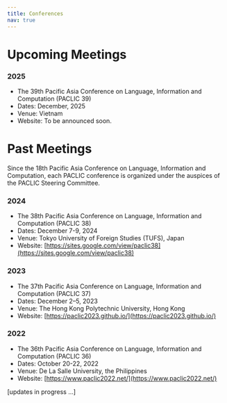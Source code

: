 ```yaml
---
title: Conferences
nav: true
---
```

# Upcoming Meetings

### 2025
 - The 39th Pacific Asia Conference on Language, Information and Computation (PACLIC 39)
 - Dates: December, 2025
 - Venue: Vietnam
 - Website: To be announced soon.
   
# Past Meetings

Since the 18th Pacific Asia Conference on Language, Information and Computation, each PACLIC conference is organized under the auspices of the PACLIC Steering Committee.

### 2024
 - The 38th Pacific Asia Conference on Language, Information and Computation (PACLIC 38)
 - Dates: December 7-9, 2024
 - Venue: Tokyo University of Foreign Studies (TUFS), Japan
 - Website: [https://sites.google.com/view/paclic38](https://sites.google.com/view/paclic38)
   
### 2023
 - The 37th Pacific Asia Conference on Language, Information and Computation (PACLIC 37)
 - Dates: December 2–5, 2023
 - Venue: The Hong Kong Polytechnic University, Hong Kong
 - Website: [https://paclic2023.github.io/](https://paclic2023.github.io/)
   
### 2022
 - The 36th Pacific Asia Conference on Language, Information and Computation (PACLIC 36)
 - Dates: October 20-22, 2022
 - Venue: De La Salle University, the Philippines
 - Website: [https://www.paclic2022.net/](https://www.paclic2022.net/)

[updates in progress ...]
